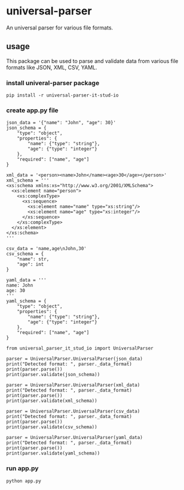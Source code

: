 # universal-parser
An universal parser for various file formats.

## usage
This package can be used to parse and validate data from various file formats like JSON, XML, CSV, YAML.

### install univeral-parser package
```pip install -r universal-parser-it-stud-io```

### create app.py file
``` 
json_data = '{"name": "John", "age": 30}'
json_schema = {
    "type": "object",
    "properties": {
        "name": {"type": "string"},
        "age": {"type": "integer"}
    },
    "required": ["name", "age"]
}

xml_data = '<person><name>John</name><age>30</age></person>'
xml_schema = '''
<xs:schema xmlns:xs="http://www.w3.org/2001/XMLSchema">
  <xs:element name="person">
    <xs:complexType>
      <xs:sequence>
        <xs:element name="name" type="xs:string"/>
        <xs:element name="age" type="xs:integer"/>
      </xs:sequence>
    </xs:complexType>
  </xs:element>
</xs:schema>
'''

csv_data = 'name,age\nJohn,30'
csv_schema = {
    "name": str,
    "age": int
}

yaml_data = '''
name: John
age: 30
'''
yaml_schema = {
    "type": "object",
    "properties": {
        "name": {"type": "string"},
        "age": {"type": "integer"}
    },
    "required": ["name", "age"]
}

from universal_parser_it_stud_io import UniversalParser

parser = UniversalParser.UniversalParser(json_data)
print("Detected format: ", parser._data_format)
print(parser.parse())
print(parser.validate(json_schema))

parser = UniversalParser.UniversalParser(xml_data)
print("Detected format: ", parser._data_format)
print(parser.parse())
print(parser.validate(xml_schema))

parser = UniversalParser.UniversalParser(csv_data)
print("Detected format: ", parser._data_format)
print(parser.parse())
print(parser.validate(csv_schema))

parser = UniversalParser.UniversalParser(yaml_data)
print("Detected format: ", parser._data_format)
print(parser.parse())
print(parser.validate(yaml_schema))
```

### run app.py
```python app.py```